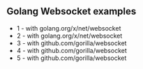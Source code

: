 ## Golang Websocket examples

- 1 - with golang.org/x/net/websocket
- 2 - with golang.org/x/net/websocket
- 3 - with github.com/gorilla/websocket
- 4 - with github.com/gorilla/websocket
- 5 - with github.com/gorilla/websocket
